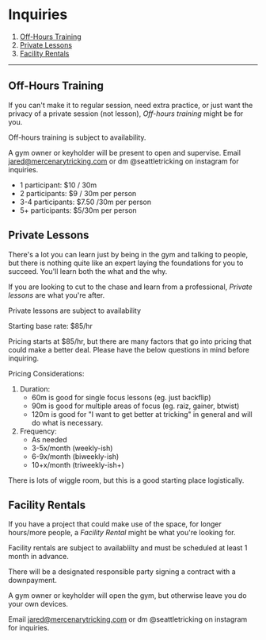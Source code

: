 # Inquiries

1. [Off-Hours Training](#off-hours-training)
2. [Private Lessons](#private-lessons)
3. [Facility Rentals](#facility-rentals)
___
## Off-Hours Training
If you can't make it to regular session, need extra practice, or just want the privacy of a private session (not lesson), *Off-hours training* might be for you.

Off-hours training is subject to availability. 

A gym owner or keyholder will be present to open and supervise. Email jared@mercenarytricking.com or dm @seattletricking on instagram for inquiries.

- 1 participant: $10 / 30m
- 2 participants: $9 / 30m per person
- 3-4 participants: $7.50 /30m per person
- 5+ participants: $5/30m per person

## Private Lessons
There's a lot you can learn just by being in the gym and talking to people, but there is nothing quite like an expert laying the foundations for you to succeed.  You'll learn both the what and the why.

If you are looking to cut to the chase and learn from a professional, *Private lessons* are what you're after.

Private lessons are subject to availability

Starting base rate: $85/hr

Pricing starts at $85/hr, but there are many factors that go into pricing that could make a better deal.  Please have the below questions in mind before inquiring.

Pricing Considerations:
1. Duration:
    - 60m is good for single focus lessons (eg. just backflip)
    - 90m is good for multiple areas of focus (eg. raiz, gainer, btwist)
    - 120m is good for "I want to get better at tricking" in general and will do what is necessary.
2. Frequency:
    - As needed
    - 3-5x/month (weekly-ish)
    - 6-9x/month (biweekly-ish)
    - 10+x/month (triweekly-ish+)

There is lots of wiggle room, but this is a good starting place logistically.






## Facility Rentals
If you have a project that could make use of the space, for longer hours/more people, a *Facility Rental* might be what you're looking for.

Facility rentals are subject to availablilty and must be scheduled at least 1 month in advance.

There will be a designated responsible party signing a contract with a downpayment. 

A gym owner or keyholder will open the gym, but otherwise leave you do your own devices.

Email jared@mercenarytricking.com or dm @seattletricking on instagram for inquiries.